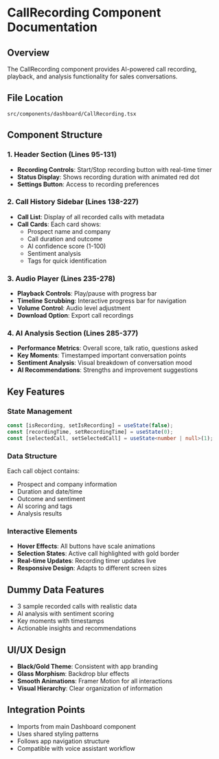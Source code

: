 # CallRecording Component Documentation

## Overview
The CallRecording component provides AI-powered call recording, playback, and analysis functionality for sales conversations.

## File Location
`src/components/dashboard/CallRecording.tsx`

## Component Structure

### 1. Header Section (Lines 95-131)
- **Recording Controls**: Start/Stop recording button with real-time timer
- **Status Display**: Shows recording duration with animated red dot
- **Settings Button**: Access to recording preferences

### 2. Call History Sidebar (Lines 138-227)
- **Call List**: Display of all recorded calls with metadata
- **Call Cards**: Each card shows:
  - Prospect name and company
  - Call duration and outcome
  - AI confidence score (1-100)
  - Sentiment analysis
  - Tags for quick identification

### 3. Audio Player (Lines 235-278)
- **Playback Controls**: Play/pause with progress bar
- **Timeline Scrubbing**: Interactive progress bar for navigation
- **Volume Control**: Audio level adjustment
- **Download Option**: Export call recordings

### 4. AI Analysis Section (Lines 285-377)
- **Performance Metrics**: Overall score, talk ratio, questions asked
- **Key Moments**: Timestamped important conversation points
- **Sentiment Analysis**: Visual breakdown of conversation mood
- **AI Recommendations**: Strengths and improvement suggestions

## Key Features

### State Management
```typescript
const [isRecording, setIsRecording] = useState(false);
const [recordingTime, setRecordingTime] = useState(0);
const [selectedCall, setSelectedCall] = useState<number | null>(1);
```

### Data Structure
Each call object contains:
- Prospect and company information
- Duration and date/time
- Outcome and sentiment
- AI scoring and tags
- Analysis results

### Interactive Elements
- **Hover Effects**: All buttons have scale animations
- **Selection States**: Active call highlighted with gold border
- **Real-time Updates**: Recording timer updates live
- **Responsive Design**: Adapts to different screen sizes

## Dummy Data Features
- 3 sample recorded calls with realistic data
- AI analysis with sentiment scoring
- Key moments with timestamps
- Actionable insights and recommendations

## UI/UX Design
- **Black/Gold Theme**: Consistent with app branding
- **Glass Morphism**: Backdrop blur effects
- **Smooth Animations**: Framer Motion for all interactions
- **Visual Hierarchy**: Clear organization of information

## Integration Points
- Imports from main Dashboard component
- Uses shared styling patterns
- Follows app navigation structure
- Compatible with voice assistant workflow 